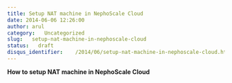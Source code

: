 ```yaml
---
title: Setup NAT machine in NephoScale Cloud
date: 2014-06-06 12:26:00
author: arul
category:   Uncategorized
slug:   setup-nat-machine-in-nephoscale-cloud
status:   draft
disqus_identifier:    /2014/06/setup-nat-machine-in-nephoscale-cloud.html
---
```


**How to setup NAT machine in NephoScale Cloud**
